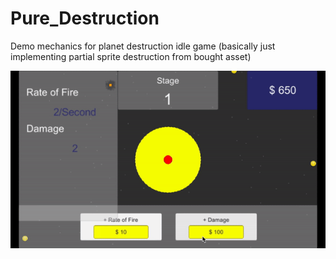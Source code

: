 # Pure_Destruction
Demo mechanics for planet destruction idle game (basically just implementing partial sprite destruction from bought asset)

<img src="https://github.com/CodeSmore/Pure_Destruction/blob/master/Images/Pure%20Destruction%20Demo%20GIF.gif" width="600">
